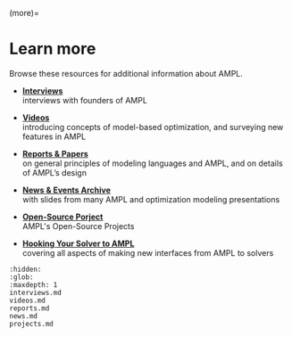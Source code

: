(more)=

# Learn more

Browse these resources for additional information about AMPL.

-   [**Interviews**](interviews.md)  
    interviews with founders of AMPL

-   [**Videos**](videos.md)  
    introducing concepts of model-based optimization, and surveying new features in AMPL
    
-   [**Reports & Papers**](reports.md)  
    on general principles of modeling languages and AMPL, and on details of AMPL’s design
    
-   [**News & Events Archive**](news.md)  
    with slides from many AMPL and optimization modeling presentations
    
-   [**Open-Source Porject**](projects.md)  
    AMPL's Open-Source Projects

-   [**Hooking Your Solver to AMPL**](https://mp.ampl.com/howto.html)  
    covering all aspects of making new interfaces from AMPL to solvers

```{toctree}
:hidden:
:glob:
:maxdepth: 1
interviews.md
videos.md
reports.md
news.md
projects.md
```